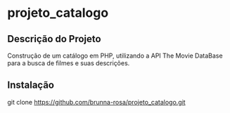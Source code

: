# projeto_catalogo

## Descrição do Projeto
Construção de um catálogo em PHP, utilizando a API The Movie DataBase para a busca de filmes e suas descrições.

## Instalação

git clone https://github.com/brunna-rosa/projeto_catalogo.git
